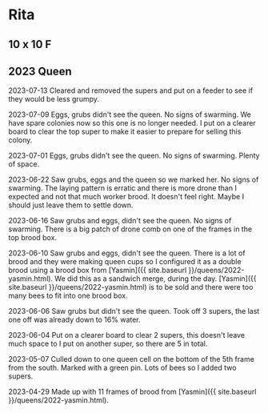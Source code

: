 # Rita

## 10 x 10 F

## 2023 Queen

2023-07-13 Cleared and removed the supers and put on a feeder to see if they would be less grumpy.

2023-07-09 Eggs, grubs didn't see the queen.  No signs of swarming.  We have spare colonies now so this one is no longer needed.  I put on a clearer board to clear the top super to make it easier to prepare for selling this colony.

2023-07-01 Eggs, grubs didn't see the queen.  No signs of swarming.  Plenty of space.

2023-06-22 Saw grubs, eggs and the queen so we marked her.  No signs of swarming.  The laying pattern is erratic and there is more drone than I expected and not that much worker brood.  It doesn't feel right.  Maybe I should just leave them to settle down.

2023-06-16 Saw grubs and eggs, didn't see the queen. No signs of swarming.  There is a big patch of drone comb on one of the frames in the top brood box.

2023-06-10 Saw grubs and eggs, didn't see the queen. There is a lot of brood and they were making queen cups so I configured it as a double brood using a brood box from [Yasmin]({{ site.baseurl }}/queens/2022-yasmin.html).  We did this as a sandwich merge, during the day.  [Yasmin]({{ site.baseurl }}/queens/2022-yasmin.html) is to be sold and there were too many bees to fit into one brood box.

2023-06-06  Saw grubs but didn't see the queen. Took off 3 supers, the last one off was already down to 16% water.

2023-06-04 Put on a clearer board to clear 2 supers, this doesn't leave much space to I put on another super, so there are 5 in total.

2023-05-07 Culled down to one queen cell on the bottom of the 5th frame from the south.  Marked with a green pin.  Lots of bees so I added two supers.

2023-04-29 Made up with 11 frames of brood from [Yasmin]({{ site.baseurl }}/queens/2022-yasmin.html).
